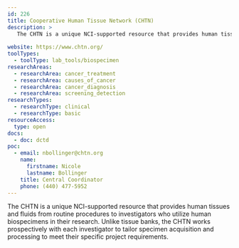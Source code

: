 ```yaml
---
id: 226
title: Cooperative Human Tissue Network (CHTN)
description: >
   The CHTN is a unique NCI-supported resource that provides human tissues and fluids from routine procedures to investigators who utilize human biospecimens in their research. Unlike tissue banks, the CHTN works prospectively with each investigator to tailor specimen acquisition and processing to meet their specific project requirements.
  
website: https://www.chtn.org/
toolTypes:
  - toolType: lab_tools/biospecimen
researchAreas:
  - researchArea: cancer_treatment
  - researchArea: causes_of_cancer
  - researchArea: cancer_diagnosis
  - researchArea: screening_detection
researchTypes:
  - researchType: clinical
  - researchType: basic
resourceAccess:
  type: open
docs:
  - doc: dctd
poc:
  - email: nbollinger@chtn.org
    name:
      firstname: Nicole 
      lastname: Bollinger
    title: Central Coordinator 
    phone: (440) 477-5952
---
```

The CHTN is a unique NCI-supported resource that provides human tissues and fluids from routine procedures to investigators who utilize human biospecimens in their research. Unlike tissue banks, the CHTN works prospectively with each investigator to tailor specimen acquisition and processing to meet their specific project requirements.